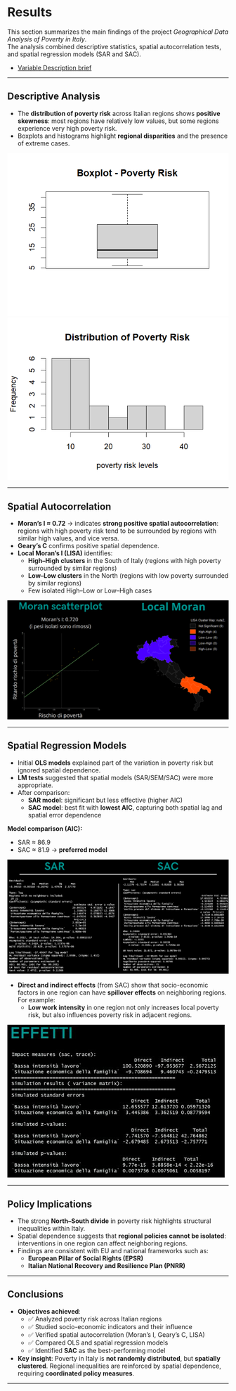 # Results

This section summarizes the main findings of the project *Geographical Data Analysis of Poverty in Italy*.  
The analysis combined descriptive statistics, spatial autocorrelation tests, and spatial regression models (SAR and SAC).  
- [Variable Description brief](vardescription.md)
---

## Descriptive Analysis
- The **distribution of poverty risk** across Italian regions shows **positive skewness**: most regions have relatively low values, but some regions experience very high poverty risk.  
- Boxplots and histograms highlight **regional disparities** and the presence of extreme cases.  

![Boxplot of Poverty Risk](images/boxplotpov.png)  
![Histogram of Poverty Risk](images/histpov.png)  

---

## Spatial Autocorrelation
- **Moran’s I ≈ 0.72** → indicates **strong positive spatial autocorrelation**: regions with high poverty risk tend to be surrounded by regions with similar high values, and vice versa.  
- **Geary’s C** confirms positive spatial dependence.  
- **Local Moran’s I (LISA)** identifies:
  - **High–High clusters** in the South of Italy (regions with high poverty surrounded by similar regions)  
  - **Low–Low clusters** in the North (regions with low poverty surrounded by similar regions)  
  - Few isolated High–Low or Low–High cases  

![Moran Scatterplot](maps/moranmapscatter.png)  


---

## Spatial Regression Models
- Initial **OLS models** explained part of the variation in poverty risk but ignored spatial dependence.  
- **LM tests** suggested that spatial models (SAR/SEM/SAC) were more appropriate.  
- After comparison:
  - **SAR model**: significant but less effective (higher AIC)  
  - **SAC model**: best fit with **lowest AIC**, capturing both spatial lag and spatial error dependence  

**Model comparison (AIC):**  
- SAR ≈ 86.9  
- SAC ≈ 81.9 → **preferred model**  

![SAR vs SAC Model Comparison](images/sarsacresultshd.png)  

- **Direct and indirect effects** (from SAC) show that socio-economic factors in one region can have **spillover effects** on neighboring regions. For example:
  - **Low work intensity** in one region not only increases local poverty risk, but also influences poverty risk in adjacent regions.  

![SAC Impacts Results](images/effectvar.jpg)  

---

## Policy Implications
- The strong **North–South divide** in poverty risk highlights structural inequalities within Italy.  
- Spatial dependence suggests that **regional policies cannot be isolated**: interventions in one region can affect neighboring regions.  
- Findings are consistent with EU and national frameworks such as:
  - **European Pillar of Social Rights (EPSR)**  
  - **Italian National Recovery and Resilience Plan (PNRR)**  

---

## Conclusions
- **Objectives achieved**:
  - ✅ Analyzed poverty risk across Italian regions  
  - ✅ Studied socio-economic indicators and their influence  
  - ✅ Verified spatial autocorrelation (Moran’s I, Geary’s C, LISA)  
  - ✅ Compared OLS and spatial regression models  
  - ✅ Identified **SAC** as the best-performing model  
- **Key insight**: Poverty in Italy is **not randomly distributed**, but **spatially clustered**. Regional inequalities are reinforced by spatial dependence, requiring **coordinated policy measures**.

---

